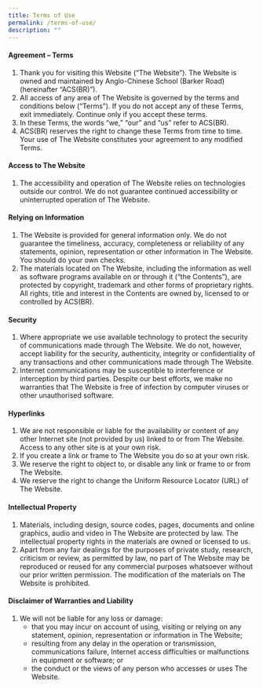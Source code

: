 ```yaml
---
title: Terms of Use
permalink: /terms-of-use/
description: ""
---
```

#### **Agreement – Terms**
1. Thank you for visiting this Website (“The Website”). The Website is owned and maintained by Anglo-Chinese School (Barker Road) (hereinafter “ACS(BR)”).
2. All access of any area of The Website is governed by the terms and conditions below (“Terms”). If you do not accept any of these Terms, exit immediately. Continue only if you accept these terms.
3. In these Terms, the words “we,” “our” and “us” refer to ACS(BR).
4. ACS(BR) reserves the right to change these Terms from time to time. Your use of The Website constitutes your agreement to any modified Terms.

#### **Access to The Website**
1. The accessibility and operation of The Website relies on technologies outside our control. We do not guarantee continued accessibility or uninterrupted operation of The Website.

#### **Relying on Information**
1. The Website is provided for general information only. We do not guarantee the timeliness, accuracy, completeness or reliability of any statements, opinion, representation or other information in The Website. You should do your own checks.
2. The materials located on The Website, including the information as well as software programs available on or through it (“the Contents”), are protected by copyright, trademark and other forms of proprietary rights. All rights, title and interest in the Contents are owned by, licensed to or controlled by ACS(BR).

#### **Security**
1. Where appropriate we use available technology to protect the security of communications made through The Website. We do not, however, accept liability for the security, authenticity, integrity or confidentiality of any transactions and other communications made through The Website.
2. Internet communications may be susceptible to interference or interception by third parties. Despite our best efforts, we make no warranties that The Website is free of infection by computer viruses or other unauthorised software.

#### **Hyperlinks**
1. We are not responsible or liable for the availability or content of any other Internet site (not provided by us) linked to or from The Website. Access to any other site is at your own risk.
2. If you create a link or frame to The Website you do so at your own risk.
3. We reserve the right to object to, or disable any link or frame to or from The Website.
4. We reserve the right to change the Uniform Resource Locator (URL) of The Website.

#### **Intellectual Property**
1. Materials, including design, source codes, pages, documents and online graphics, audio and video in The Website are protected by law. The intellectual property rights in the materials are owned or licensed to us.
2. Apart from any fair dealings for the purposes of private study, research, criticism or review, as permitted by law, no part of The Website may be reproduced or reused for any commercial purposes whatsoever without our prior written permission. The modification of the materials on The Website is prohibited.

#### **Disclaimer of Warranties and Liability**
1. We will not be liable for any loss or damage:
	* that you may incur on account of using, visiting or relying on any statement, opinion, representation or information in The Website;
	* resulting from any delay in the operation or transmission, communications failure, Internet access difficulties or malfunctions in equipment or software; or
	* the conduct or the views of any person who accesses or uses The Website.